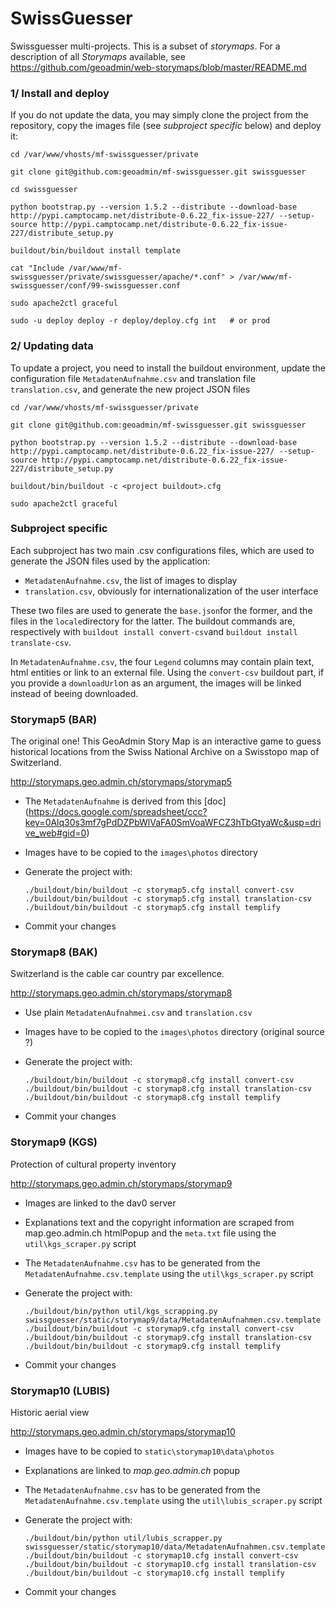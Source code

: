 SwissGuesser
============

Swissguesser multi-projects. This is a subset of *storymaps*. For a description of all *Storymaps* available, see
https://github.com/geoadmin/web-storymaps/blob/master/README.md

### 1/ Install and deploy

If you do not update the data, you may simply clone the project from the repository, copy the images file (see _subproject specific_ below) and deploy it:

    cd /var/www/vhosts/mf-swissguesser/private

    git clone git@github.com:geoadmin/mf-swissguesser.git swissguesser

    cd swissguesser

    python bootstrap.py --version 1.5.2 --distribute --download-base http://pypi.camptocamp.net/distribute-0.6.22_fix-issue-227/ --setup-source http://pypi.camptocamp.net/distribute-0.6.22_fix-issue-227/distribute_setup.py

    buildout/bin/buildout install template

    cat "Include /var/www/mf-swissguesser/private/swissguesser/apache/*.conf" > /var/www/mf-swissguesser/conf/99-swissguesser.conf

    sudo apache2ctl graceful

    sudo -u deploy deploy -r deploy/deploy.cfg int   # or prod

### 2/ Updating data

To update a project, you need to install the buildout environment, update the configuration file `MetadatenAufnahme.csv` and translation file `translation.csv`, and 
generate the new project JSON files 

    cd /var/www/vhosts/mf-swissguesser/private

    git clone git@github.com:geoadmin/mf-swissguesser.git swissguesser

    python bootstrap.py --version 1.5.2 --distribute --download-base http://pypi.camptocamp.net/distribute-0.6.22_fix-issue-227/ --setup-source http://pypi.camptocamp.net/distribute-0.6.22_fix-issue-227/distribute_setup.py

    buildout/bin/buildout -c <project buildout>.cfg

    sudo apache2ctl graceful



### Subproject specific

Each subproject has two main .csv configurations files, which are used to generate the JSON files used by the application:

* `MetadatenAufnahme.csv`, the list of images to display
* `translation.csv`, obviously for internationalization of the user interface

These two files are used to generate the `base.json`for the former, and the files in the `locale`directory for the latter.
The buildout commands are, respectively with `buildout install convert-csv`and `buildout install translate-csv`.

In `MetadatenAufnahme.csv`, the four `Legend` columns may contain plain text, html entities or link to an external file. Using the `convert-csv`
buildout part, if you provide a `downloadUrl`on as an argument, the images will be linked instead of beeing downloaded.

### Storymap5 (BAR)

The original one! This GeoAdmin Story Map is an interactive game to guess historical locations from the Swiss National Archive on a Swisstopo map of Switzerland.

http://storymaps.geo.admin.ch/storymaps/storymap5

* The `MetadatenAufnahme` is derived from this [doc] (https://docs.google.com/spreadsheet/ccc?key=0Alq30s3mf7gPdDZPbWlVaFA0SmVoaWFCZ3hTbGtyaWc&usp=drive_web#gid=0)
* Images have to be copied to the `images\photos` directory
* Generate the project with:
    
    ```
    ./buildout/bin/buildout -c storymap5.cfg install convert-csv
    ./buildout/bin/buildout -c storymap5.cfg install translation-csv
    ./buildout/bin/buildout -c storymap5.cfg install templify
    ```

* Commit your changes

### Storymap8 (BAK)

Switzerland is the cable car country par excellence.

http://storymaps.geo.admin.ch/storymaps/storymap8

* Use plain `MetadatenAufnahmei.csv` and `translation.csv`
* Images have to be copied to the `images\photos` directory (original source ?)
* Generate the project with:
    
    ```
    ./buildout/bin/buildout -c storymap8.cfg install convert-csv
    ./buildout/bin/buildout -c storymap8.cfg install translation-csv
    ./buildout/bin/buildout -c storymap8.cfg install templify
    ```

* Commit your changes

### Storymap9 (KGS)

Protection of cultural property inventory

http://storymaps.geo.admin.ch/storymaps/storymap9

* Images are linked to the dav0 server
* Explanations text and the copyright information are scraped from map.geo.admin.ch htmlPopup and the `meta.txt` file using the `util\kgs_scraper.py` script
* The `MetadatenAufnahme.csv` has to be generated from the `MetadatenAufnahme.csv.template` using the
  `util\kgs_scraper.py` script
* Generate the project with:
    
    ```
    ./buildout/bin/python util/kgs_scrapping.py swissguesser/static/storymap9/data/MetadatenAufnahmen.csv.template
    ./buildout/bin/buildout -c storymap9.cfg install convert-csv
    ./buildout/bin/buildout -c storymap9.cfg install translation-csv
    ./buildout/bin/buildout -c storymap9.cfg install templify
    ```

* Commit your changes


### Storymap10 (LUBIS)

Historic aerial view

http://storymaps.geo.admin.ch/storymaps/storymap10

* Images have to be copied to `static\storymap10\data\photos`
* Explanations are linked to _map.geo.admin.ch_ popup
* The `MetadatenAufnahme.csv` has to be generated from the `MetadatenAufnahme.csv.template` using the
  `util\lubis_scraper.py` script
* Generate the project with:
    
    ```
    ./buildout/bin/python util/lubis_scrapper.py swissguesser/static/storymap10/data/MetadatenAufnahmen.csv.template
    ./buildout/bin/buildout -c storymap10.cfg install convert-csv
    ./buildout/bin/buildout -c storymap10.cfg install translation-csv
    ./buildout/bin/buildout -c storymap10.cfg install templify
    ```

* Commit your changes
